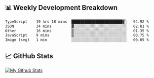 ## 📊 Weekly Development Breakdown
<!--START_SECTION:waka-->

```txt
TypeScript    19 hrs 18 mins  ███████████████████████▓░   94.92 %
JSON          34 mins         ▓░░░░░░░░░░░░░░░░░░░░░░░░   02.81 %
Other         16 mins         ▒░░░░░░░░░░░░░░░░░░░░░░░░   01.35 %
JavaScript    9 mins          ▒░░░░░░░░░░░░░░░░░░░░░░░░   00.75 %
Image (svg)   1 min           ░░░░░░░░░░░░░░░░░░░░░░░░░   00.09 %
```

<!--END_SECTION:waka-->

## 📈 GitHub Stats
[![My Github Stats](https://github-readme-stats.vercel.app/api?username=triagung128&show_icons=true&hide=contribs,issues&count_private=true&theme=tokyonight)](https://github.com/triagung128)

<!-- [![Top Langs](https://github-readme-stats.vercel.app/api/top-langs/?username=triagung128&layout=compact)](https://github.com/triagung128) -->
